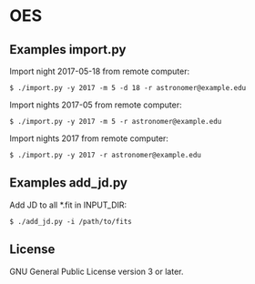 OES
===

Examples import.py
------------------

Import night 2017-05-18 from remote computer:
```
$ ./import.py -y 2017 -m 5 -d 18 -r astronomer@example.edu
```

Import nights 2017-05 from remote computer:
```
$ ./import.py -y 2017 -m 5 -r astronomer@example.edu
```

Import nights 2017 from remote computer:
```
$ ./import.py -y 2017 -r astronomer@example.edu
```

Examples add_jd.py
------------------

Add JD to all \*.fit in INPUT_DIR:
```
$ ./add_jd.py -i /path/to/fits
```

License
-------

GNU General Public License version 3 or later.

